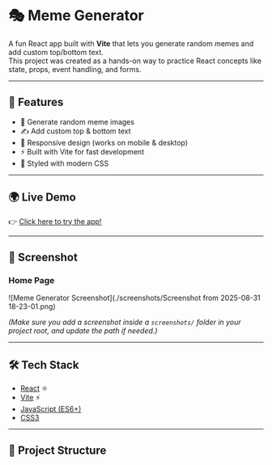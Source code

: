 # 🎭 Meme Generator

A fun React app built with **Vite** that lets you generate random memes and add custom top/bottom text.  
This project was created as a hands-on way to practice React concepts like state, props, event handling, and forms.

---

## 🚀 Features
- 🎨 Generate random meme images
- ✍️ Add custom top & bottom text
- 📱 Responsive design (works on mobile & desktop)
- ⚡ Built with Vite for fast development
- 🌈 Styled with modern CSS

---

## 🌍 Live Demo
👉 [Click here to try the app!](https://Shivang14d04.github.io/Meme-Generator/)  

---

## 📸 Screenshot
### Home Page
![Meme Generator Screenshot](./screenshots/Screenshot from 2025-08-31 18-23-01.png)

*(Make sure you add a screenshot inside a `screenshots/` folder in your project root, and update the path if needed.)*

---

## 🛠️ Tech Stack
- [React](https://reactjs.org/) ⚛️
- [Vite](https://vitejs.dev/) ⚡
- [JavaScript (ES6+)](https://developer.mozilla.org/en-US/docs/Web/JavaScript)
- [CSS3](https://developer.mozilla.org/en-US/docs/Web/CSS)

---

## 📂 Project Structure
